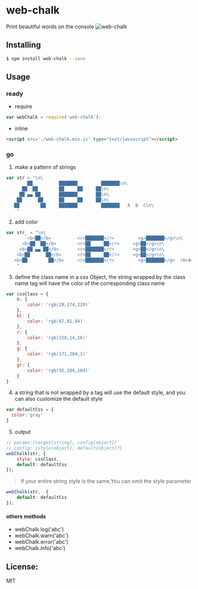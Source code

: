 # web-chalk

Print beautiful words on the console
![web-chalk](https://wangzongxu.github.io/img-cache/webchalk/webchalk.png)
## Installing

```bash
$ npm install web-chalk --save
```

## Usage

### ready

- require
```js
var webChalk = require('web-chalk');
```
- inline
```html
<script src='./web-chalk.min.js' type="text/javascript"></script>
```

### go

1. make a pattern of strings
```js
var str = "\n\
        ██          ███████         ███████\n\
      ██  ██        ██     ██     ██\n\
     ██ ▄▄ ██       ███████       ██\n\
    ██      ██      ██     ██     ██\n\
   ██        ██     ███████         ███████   A  B  C\n\
    "
```

2. add color
```js
var str_ = "\n\
        <b>██</b>          <r>███████</r>         <g>███████</g>\n\
      <b>██  ██</b>        <r>██     ██</r>     <g>██</g>\n\
     <b>██ ▄▄ ██</b>       <r>███████</r>       <g>██</g>\n\
    <b>██      ██</b>      <r>██     ██</r>     <g>██</g>\n\
   <b>██        ██</b>     <r>███████</r>         <g>███████</g>  <b>A</b> <r>B</r> <g>C</g>\n\
    "
```

3. define the class name in a css Object, the string wrapped by the class name tag will have the color of the corresponding class name
```js
var cssClass = {
    b: {
        color: 'rgb(29,174,229)'
    },
    bl: {
        color: 'rgb(67,81,84)'
    },
    r: {
        color: 'rgb(218,14,26)'
    },
    g: {
        color: 'rgb(171,204,3)'
    },
    gr: {
        color: 'rgb(92,104,104)'
    }
}
```

4. a string that is not wrapped by a tag will use the default style, and you can also customize the default style
```js
var defaultCss = {
  color:'gray'
}
```

5. output
```js
// params:(target[string], config[object])
// config: {style[object], default[object]?}
webChalk(str, {
    style: cssClass,
    default: defaultCss
});
```

> If your entire string style is the same,You can omit the style parameter

```js
webChalk(str,  {
    default: defaultCss
});
```

#### others methods

- webChalk.log('abc')
- webChalk.warn('abc')
- webChalk.error('abc')
- webChalk.info('abc')

## License:
MIT
